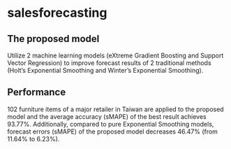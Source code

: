 # salesforecasting

## The proposed model
Utilize 2 machine learning models (eXtreme Gradient Boosting and Support Vector Regression) to improve forecast results of 2 traditional methods (Holt’s Exponential Smoothing and Winter’s Exponential Smoothing).

## Performance
102 furniture items of a major retailer in Taiwan are applied to the proposed model and the average accuracy (sMAPE) of the best result achieves 93.77%. Additionally, compared to pure Exponential Smoothing models, forecast errors (sMAPE) of the proposed model decreases 46.47% (from 11.64% to 6.23%).
